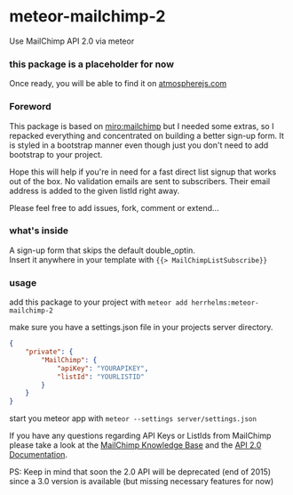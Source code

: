 # meteor-mailchimp-2
Use MailChimp API 2.0 via meteor

### this package is a placeholder for now

Once ready, you will be able to find it on [atmospherejs.com](https://atmospherejs.com/herrhelms)

### Foreword

This package is based on [miro:mailchimp](https://github.com/MiroHibler/meteor-mailchimp/tree/v0.4.2) but I needed some extras, so I repacked everything and concentrated on building a better sign-up form.
It is styled in a bootstrap manner even though just you don't need to add bootstrap to your project.

Hope this will help if you're in need for a fast direct list signup that works out of the box.
No validation emails are sent to subscribers. Their email address is added to the given listId right away.

Please feel free to add issues, fork, comment or extend...

### what's inside

A sign-up form that skips the default double_optin.<br>Insert it anywhere in your template with `{{> MailChimpListSubscribe}}`

### usage

add this package to your project with `meteor add herrhelms:meteor-mailchimp-2`

make sure you have a settings.json file in your projects server directory.

```json
{
    "private": {
        "MailChimp": {
            "apiKey": "YOURAPIKEY",
            "listId": "YOURLISTID"
        }
    }
}
```

start you meteor app with `meteor --settings server/settings.json`

If you have any questions regarding API Keys or ListIds from MailChimp please take a look at the [MailChimp Knowledge Base](http://kb.mailchimp.com) and the [API 2.0 Documentation](http://kb.mailchimp.com/api/).

PS: Keep in mind that soon the 2.0 API will be deprecated (end of 2015) since a 3.0 version is available (but missing necessary features for now)
